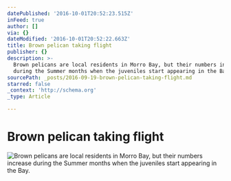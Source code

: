 ```yaml
---
datePublished: '2016-10-01T20:52:23.515Z'
inFeed: true
author: []
via: {}
dateModified: '2016-10-01T20:52:22.663Z'
title: Brown pelican taking flight
publisher: {}
description: >-
  Brown pelicans are local residents in Morro Bay, but their numbers increase
  during the Summer months when the juveniles start appearing in the Bay.
sourcePath: _posts/2016-09-19-brown-pelican-taking-flight.md
starred: false
_context: 'http://schema.org'
_type: Article

---
```

# Brown pelican taking flight
![Brown pelicans are local residents in Morro Bay, but their numbers increase during the Summer months when the juveniles start appearing in the Bay.](https://the-grid-user-content.s3-us-west-2.amazonaws.com/b9286bb6-c8a4-4d9b-907c-65c898e342a7.jpg)